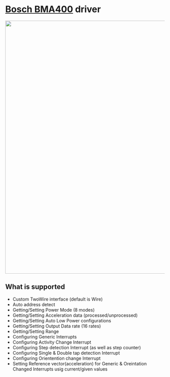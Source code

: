 # [Bosch BMA400](https://www.bosch-sensortec.com/products/motion-sensors/accelerometers/bma400/) driver

<p align="center">
  <img width="800px" src="https://www.bosch-sensortec.com/media/boschsensortec/products/motion_sensors/accelerometers/16_14/bosch-sensortec_website-relaunch_stage_bma400-16-9_res_800x450.jpg">
</p>

## What is supported

- Custom TwoWire interface (default is Wire)
- Auto address detect
- Getting/Setting Power Mode (8 modes)
- Getting/Setting Acceleration data (processed/unprocessed)
- Getting/Setting Auto Low Power configurations
- Getting/Setting Output Data rate (16 rates)
- Getting/Setting Range
- Configuring Generic Interrupts
- Configuring Activity Change Interrupt
- Configuring Step detection Interrupt (as well as step counter)
- Configuring Single & Double tap detection Interrupt
- Configuring Orientention change Interrupt
- Setting Reference vector(acceleration) for Generic & Oreintation Changed Interrupts usig current/given values
